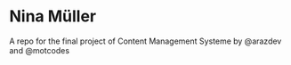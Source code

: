 # Nina Müller

A repo for the final project of Content Management Systeme by @arazdev and @motcodes
